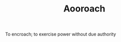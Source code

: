 ---
title: Aooroach
permalink: "/definitions/aooroach.html"
body: To encroach; to exercise power without due authority
published_at: '2018-07-07'
layout: post
---